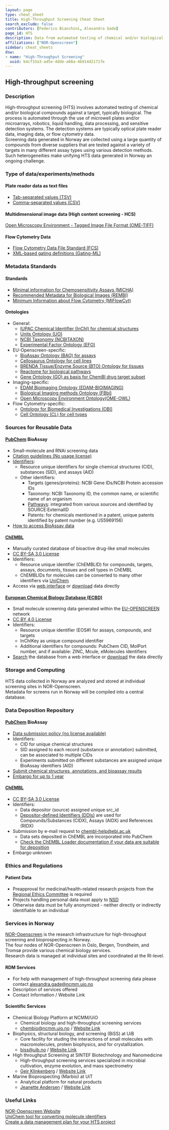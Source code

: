 ```yaml
---
layout: page
type: cheat_sheet
title: High-Throughput Screening Cheat Sheet
search_exclude: false
contributors: [Federico Bianchini, Alexandra Gade]
page_id: HTS
description: Data from automated testing of chemical and/or biological compounds against targets
affiliations: ["NOR-Openscreen"]
sidebar: cheat_sheets
dsw:
- name: "High-Throughput Screening"
  uuid: b4cf33a3-ad5e-4dde-a66a-4b914d2171fe
---
```



## High-throughput screening

### Description
<!--Write about the domain, its purpose/use, and 2-3 lines on data management challenge when it comes to said domain research in Norway-->
High-throughput screening (HTS) involves automated testing of chemical and/or biological compounds against a target, typically biological. The process is automated through the use of microwell plates and/or microarrays, robotics, liquid handling, data processing, and sensitive detection systems. The detection systems are typically optical plate reader data, imaging data, or flow cytometry data.  
Screening data generated in Norway are collected using a large quantity of compounds from diverse suppliers that are tested against a variety of targets in many different assay types using various detection methods. Such heterogeneities make unifying HTS data generated in Norway an ongoing challenge.

### Type of data/experiments/methods
#### Plate reader data as text files
- [Tab-separated values (TSV)](https://fairsharing.org/bsg-s001547)
- [Comma-separated values (CSV)](https://fairsharing.org/bsg-s001546)

#### Multidimensional image data (High content screening - HCS)
[Open Microscopy Environment - Tagged Image File Format (OME-TIFF)](https://fairsharing.org/bsg-s000537)

#### Flow Cytometry Data
- [Flow Cytometry Data File Standard (FCS)](https://fairsharing.org/bsg-s000565)
- [XML-based gating definitions (Gating-ML)](https://doi.org/10.25504/FAIRsharing.qpyp5g)


### Metadata Standards
#### Standards
- [Minimal information for Chemosensitivity Assays (MICHA)](https://fairsharing.org/1435)
- [Recommended Metadata for Biological Images (REMBI)](https://fairsharing.org/bsg-s001615)
- [Minimum Information about Flow Cytometry (MIFlowCyt)](https://doi.org/10.25504/FAIRsharing.kcnjj2)

#### Ontologies
- General:
  - [IUPAC Chemical Identifier (InChI) for chemical structures](https://fairsharing.org/bsg-s000648)
  - [Units Ontology (UO)](https://fairsharing.org/bsg-s002611)
  - [NCBI Taxonomy (NCBITAXON)](https://doi.org/10.25504/FAIRsharing.fj07xj)
  - [Experimental Factor Ontology (EFO)](https://doi.org/10.25504/FAIRsharing.1gr4tz)
- EU-Openscreen-specific:
  - [BioAssay Ontology (BAO) for assays](https://fairsharing.org/bsg-s002687)
  - [Cellosaurus Ontology for cell lines](https://doi.org/10.25504/FAIRsharing.hkk309)
  - [BRENDA Tissue/Enzyme Source (BTO) Ontology for tissues](https://fairsharing.org/bsg-s000063)
  - [Reactome for biological pathways](https://doi.org/10.25504/FAIRsharing.tf6kj8)
  - [Gene Ontology (GO) as basis for ChemBl drug target subset](https://fairsharing.org/bsg-s000089)
- Imaging-specific:
  - [EDAM Bioimaging Ontology (EDAM-BIOIMAGING)](https://doi.org/10.25504/FAIRsharing.g593w1)
  - [Biological Imaging methods Ontology (FBbi)](https://doi.org/10.25504/FAIRsharing.ny3z9j)
  - [Open Microscopy Environment Ontology(OME-OWL)](https://fairsharing.org/350)
- Flow Cytometry-specific:
  - [Ontology for Biomedical Investigations (OBI)](https://doi.org/10.25504/FAIRsharing.284e1z)
  - [Cell Ontology (CL) for cell types](https://doi.org/10.25504/FAIRsharing.j9y503)


### Sources for Reusable Data
#### [PubChem](https://pubchem.ncbi.nlm.nih.gov/) BioAssay
- Small-molecule and RNAi screening data
- [Citation guidelines (No usage license)](https://pubchemdocs.ncbi.nlm.nih.gov/citation-guidelines)
- [Identifiers](https://pubchemdocs.ncbi.nlm.nih.gov/data-organization):
  - Resource unique identifiers for single chemical structures (CID), substances (SID), and assays (AID)
  - Other identifiers:
    - Targets (genes/proteins): NCBI Gene IDs/NCBI Protein accession IDs
    - Taxonomy: NCBI Taxonomy ID, the common name, or scientific name of an organism
    - [Pathways](https://pubchem.ncbi.nlm.nih.gov/sources/#type=Pathways): integrated from various sources and identified by SOURCE:ExternalID
    - Patents: for chemicals mentioned in a patent, unique patents identified by patent number (e.g. US5969156)
- [How to access BioAssay data](https://pubchemdocs.ncbi.nlm.nih.gov/bioassays)

#### [ChEMBL](https://www.ebi.ac.uk/chembl/)
- Manually curated database of bioactive drug-like small molecules
- [CC BY-SA 3.0 License](http://creativecommons.org/licenses/by-sa/3.0/)
- Identifiers:
  - Resource unique identifier (ChEMBLID) for compounds, targets, assays, documents, tissues and cell types in ChEMBL
  - ChEMBLIDs for molecules can be converted to many other identifiers via [UniChem](https://www.ebi.ac.uk/unichem/)
- Access via [web interface](https://www.ebi.ac.uk/chembl/g/#search_results/all) or [download](https://chembl.gitbook.io/chembl-interface-documentation/downloads) data directly

#### [European Chemical Biology Database (ECBD)](https://ecbd.eu/)
- Small molecule screening data generated within the [EU-OPENSCREEN](https://www.eu-openscreen.eu/) network
- [CC BY 4.0 License](https://creativecommons.org/licenses/by/4.0/)
- Identifiers:
  - Resource unique identifier (EOS#) for assays, compounds, and targets
  - InChIKey as unique compound identifier
  - Additional identifiers for compounds: PubChem CID, MolPort number, and if available: ZINC, Mcule, eMolecules identifiers
- [Search](https://ecbd.eu/assays/) the database from a web interface or [download](https://ecbd.eu/download) the data directly

### Storage and Computing
<!--Add information about e.g. NeLS, update this section when SEEK is deployed for NOR-OS metadata?-->
HTS data collected in Norway are analyzed and stored at individual screening sites in NOR-Openscreen.  
Metadata for screens run in Norway will be compiled into a central database.

### Data Deposition Repository
#### [PubChem](https://pubchem.ncbi.nlm.nih.gov/) BioAssay
- [Data submission policy (no license available)](https://pubchemdocs.ncbi.nlm.nih.gov/data-submission-policy)
- Identifiers:
  - CID for unique chemical structures
  - SID assigned to each record (substance or annotation) submitted, can be associated to multiple CIDs
  - Experiments submitted on different substances are assigned unique BioAssay identifiers (AID)
- [Submit chemical structures, annotations, and bioassay results](https://pubchemdocs.ncbi.nlm.nih.gov/submissions-getting-started)
- [Embargo for up to 1 year](https://pubchemdocs.ncbi.nlm.nih.gov/delay-publication-release)

#### [ChEMBL](https://www.ebi.ac.uk/chembl/)
- [CC BY-SA 3.0 License](http://creativecommons.org/licenses/by-sa/3.0/)
- Identifiers:
  - Data depositor (source) assigned unique src_id
  - [Depositor-defined Identifiers (DDIs)](https://chembl.gitbook.io/chembl-loader/deposition-overview/depositor-defined-identifiers) are used for Compounds/Substances (CIDX), Assays (AIDX) and References (RIDX)
- Submission by e-mail request to [chembl-help@ebi.ac.uk](mailto:chembl-help@ebi.ac.uk)
  - Data sets deposited in ChEMBL are incorporated into PubChem
  - [Check the ChEMBL Loader documentation if your data are suitable for deposition](https://chembl.gitbook.io/chembl-loader/)
- Embargo unknown

### Ethics and Regulations
<!--Add information about laws and policies in Norway for relevant data types-->
#### Patient Data
- Preapproval for medicinal/health-related research projects from the [Regional Ethics Committee](https://rekportalen.no/#hjem/home) is required
- Projects handling personal data must apply to [NSD](https://www.nsd.no/)
- Otherwise data must be fully anonymized - neither directly or indirectly identifiable to an individual

### Services in Norway
<!--Add one line description-->
[NOR-Openscreen](https://openscreen.no) is the research infrastructure for high-throughput screening and bioprospecting in Norway.  
The four nodes of NOR-Openscreen in Oslo, Bergen, Trondheim, and Tromsø provide various chemical biology services.  
Research data is managed at individual sites and coordinated at the RI-level.
#### RDM Services
- For help with management of high-throughput screening data please contact [alexandra.gade@ncmm.uio.no](mailto:alexandra.gade@ncmm.uio.no)
- Description of services offered
- Contact Information / Website Link

#### Scientific Services
- Chemical Biology Platform at NCMM/UiO
  - Chemical biology and high-throughput screening services
  - [chembio@ncmm.uio.no](mailto:chembio@ncmm.uio.no) / [Website Link](https://www.med.uio.no/english/research/core-facilities/chemical-biology-screening/)
- Biophysics, structural biology, and screening (BiSS) at UiB
  - Core facility for studing the interactions of small molecules with macromolecules, protein biophysics, and for crystallization.
  - [biss@uib.no](mailto:biss@uib.no) / [Website Link](https://www.uib.no/en/rg/biss)
- High throughput Screening at SINTEF Biotechnology and Nanomedicine
  - High-throughput screening services specialized in microbial cultivation, enzyme evolution, and mass spectrometry
  - [Geir Klinkenberg](mailto:geir.klinkenberg@sintef.no) / [Website Link](https://www.sintef.no/en/expertise/sintef-industry/biotechnology-and-nanomedicine/high-throughput-screening/)
- Marine Bioprospecting (Marbio) at UiT
  - Analytical platform for natural products
  - [Jeanette Andersen](mailto:jeanette.andersen@uit.no) / [Website Link](https://en.uit.no/forskning/forskningsgrupper/gruppe?p_document_id=380005)

### Useful Links
<!--Add a list of relevant external/global tools-->
[NOR-Openscreen Website](https://openscreen.no)  
[UniChem tool for converting molecule identifiers](https://www.ebi.ac.uk/unichem/)  
[Create a data management plan for your HTS project](https://elixir-no.ds-wizard.org/projects/create/from-template)  
